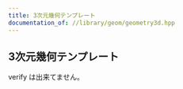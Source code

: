 ```yaml
---
title: 3次元幾何テンプレート
documentation_of: //library/geom/geometry3d.hpp
---
```

## 3次元幾何テンプレート

verify は出来てません。
